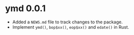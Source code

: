 # ymd 0.0.1

* Added a `NEWS.md` file to track changes to the package.
* Implement `ymd()`, `bop$xx()`, `eop$xx()` and `edate()` in Rust.
